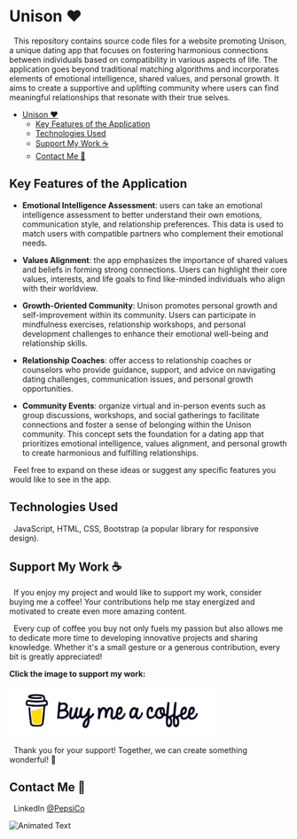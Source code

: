 # Unison ❤

&nbsp;&nbsp;This repository contains source code files for a website promoting Unison, a unique dating app that focuses on fostering harmonious connections between individuals based on compatibility in various aspects of life. The application goes beyond traditional matching algorithms and incorporates elements of emotional intelligence, shared values, and personal growth. It aims to create a supportive and uplifting community where users can find meaningful relationships that resonate with their true selves.

- [Unison ❤](#unison-)
  - [Key Features of the Application](#key-features-of-the-application)
  - [Technologies Used](#technologies-used)
  - [Support My Work ☕](#support-my-work-)
  - [Contact Me 💬](#contact-me-)

## Key Features of the Application

- **Emotional Intelligence Assessment**: users can take an emotional intelligence assessment to better understand their own emotions, communication style, and relationship preferences. This data is used to match users with compatible partners who complement their emotional needs.

- **Values Alignment**: the app emphasizes the importance of shared values and beliefs in forming strong connections. Users can highlight their core values, interests, and life goals to find like-minded individuals who align with their worldview.

- **Growth-Oriented Community**: Unison promotes personal growth and self-improvement within its community. Users can participate in mindfulness exercises, relationship workshops, and personal development challenges to enhance their emotional well-being and relationship skills.

- **Relationship Coaches**: offer access to relationship coaches or counselors who provide guidance, support, and advice on navigating dating challenges, communication issues, and personal growth opportunities.

- **Community Events**: organize virtual and in-person events such as group discussions, workshops, and social gatherings to facilitate connections and foster a sense of belonging within the Unison community. This concept sets the foundation for a dating app that prioritizes emotional intelligence, values alignment, and personal growth to create harmonious and fulfilling relationships.

&nbsp;&nbsp;Feel free to expand on these ideas or suggest any specific features you would like to see in the app.

## Technologies Used

&nbsp;&nbsp;JavaScript, HTML, CSS, Bootstrap (a popular library for responsive design).

## Support My Work ☕

&nbsp;&nbsp;If you enjoy my project and would like to support my work, consider buying me a coffee! Your contributions help me stay energized and motivated to create even more amazing content.

&nbsp;&nbsp;Every cup of coffee you buy not only fuels my passion but also allows me to dedicate more time to developing innovative projects and sharing knowledge. Whether it's a small gesture or a generous contribution, every bit is greatly appreciated!

**Click the image to support my work:**

<a href="https://coff.ee/cocacola">
  <img src="assets/coffee.jpg" width="370" height="auto" alt="Buy Me a Coffee"/>
</a>

&nbsp;&nbsp;Thank you for your support! Together, we can create something wonderful! 💖

<a name="contact-me"></a>

## Contact Me 💬

&nbsp;&nbsp;LinkedIn [@PepsiCo](https://www.linkedin.com/in/PepsiCo/)

![Animated Text](https://readme-typing-svg.demolab.com/?lines=Web+Developer;Internet+Sommelier;Passionate+Athlete;Caring+Environmentalist;Human)
